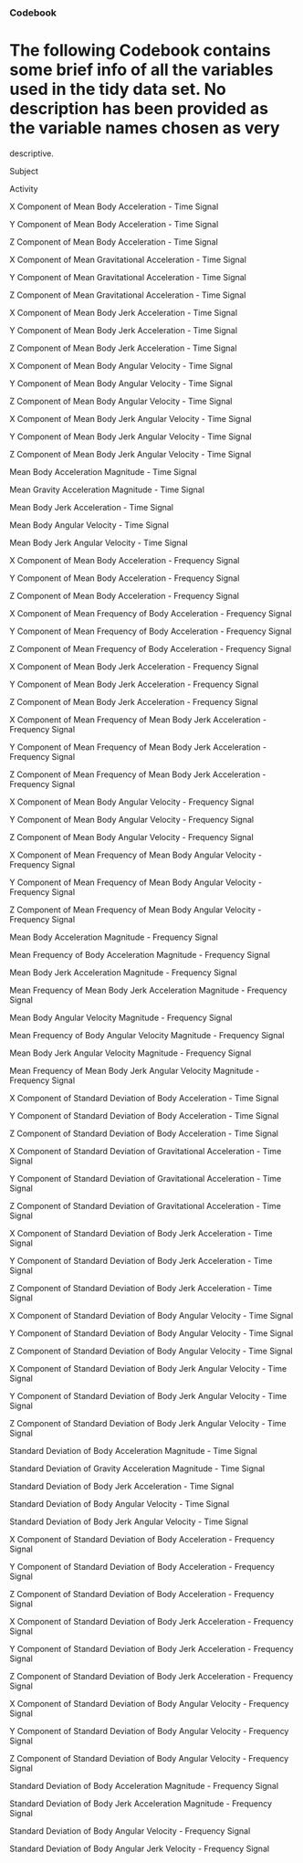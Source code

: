### Codebook 
# The following Codebook contains some brief info of all the variables used in the tidy data set. No description has been provided as the variable names chosen as very
  descriptive. 

Subject	

Activity	

X Component of Mean Body Acceleration - Time Signal	

Y Component of Mean Body Acceleration - Time Signal	

Z Component of Mean Body Acceleration - Time Signal	

X Component of Mean Gravitational Acceleration - Time Signal	

Y Component of Mean Gravitational Acceleration - Time Signal	

Z Component of Mean Gravitational Acceleration - Time Signal	

X Component of Mean Body Jerk Acceleration - Time Signal	

Y Component of Mean Body Jerk Acceleration - Time Signal	

Z Component of Mean Body Jerk Acceleration - Time Signal	

X Component of Mean Body Angular Velocity - Time Signal	

Y Component of Mean Body Angular Velocity - Time Signal	

Z Component of Mean Body Angular Velocity - Time Signal	

X Component of Mean Body Jerk Angular Velocity - Time Signal	

Y Component of Mean Body Jerk Angular Velocity - Time Signal	

Z Component of Mean Body Jerk Angular Velocity - Time Signal	

Mean Body Acceleration Magnitude - Time Signal	

Mean Gravity Acceleration Magnitude - Time Signal	

Mean Body Jerk Acceleration - Time Signal	

Mean Body Angular Velocity - Time Signal	

Mean Body Jerk Angular Velocity - Time Signal	

X Component of Mean Body Acceleration - Frequency Signal	

Y Component of Mean Body Acceleration - Frequency Signal	

Z Component of Mean Body Acceleration - Frequency Signal	

X Component of Mean Frequency of Body Acceleration - Frequency Signal	

Y Component of Mean Frequency of Body Acceleration - Frequency Signal	

Z Component of Mean Frequency of Body Acceleration - Frequency Signal	

X Component of Mean Body Jerk Acceleration - Frequency Signal	

Y Component of Mean Body Jerk Acceleration - Frequency Signal	

Z Component of Mean Body Jerk Acceleration - Frequency Signal	

X Component of Mean Frequency of Mean Body Jerk Acceleration - Frequency Signal	

Y Component of Mean Frequency of Mean Body Jerk Acceleration - Frequency Signal	

Z Component of Mean Frequency of Mean Body Jerk Acceleration - Frequency Signal	

X Component of Mean Body Angular Velocity - Frequency Signal	

Y Component of Mean Body Angular Velocity - Frequency Signal	

Z Component of Mean Body Angular Velocity - Frequency Signal	

X Component of Mean Frequency of Mean Body Angular Velocity - Frequency Signal	

Y Component of Mean Frequency of Mean Body Angular Velocity - Frequency Signal	

Z Component of Mean Frequency of Mean Body Angular Velocity - Frequency Signal	

Mean Body Acceleration Magnitude - Frequency Signal	

Mean Frequency of Body Acceleration Magnitude - Frequency Signal	

Mean Body Jerk Acceleration Magnitude - Frequency Signal	

Mean Frequency of Mean Body Jerk Acceleration Magnitude - Frequency Signal	

Mean Body Angular Velocity Magnitude - Frequency Signal	

Mean Frequency of Body Angular Velocity Magnitude - Frequency Signal	

Mean Body Jerk Angular Velocity Magnitude - Frequency Signal	

Mean Frequency of Mean Body Jerk Angular Velocity Magnitude - Frequency Signal	

X Component of Standard Deviation of Body Acceleration - Time Signal	

Y Component of Standard Deviation of Body Acceleration - Time Signal	

Z Component of Standard Deviation of Body Acceleration - Time Signal	

X Component of Standard Deviation of Gravitational Acceleration - Time Signal	

Y Component of Standard Deviation of Gravitational Acceleration - Time Signal	

Z Component of Standard Deviation of Gravitational Acceleration - Time Signal	

X Component of Standard Deviation of Body Jerk Acceleration - Time Signal	

Y Component of Standard Deviation of Body Jerk Acceleration - Time Signal	

Z Component of Standard Deviation of Body Jerk Acceleration - Time Signal	

X Component of Standard Deviation of Body Angular Velocity - Time Signal	

Y Component of Standard Deviation of Body Angular Velocity - Time Signal	

Z Component of Standard Deviation of Body Angular Velocity - Time Signal	

X Component of Standard Deviation of Body Jerk Angular Velocity - Time Signal	

Y Component of Standard Deviation of Body Jerk Angular Velocity - Time Signal	

Z Component of Standard Deviation of Body Jerk Angular Velocity - Time Signal	

Standard Deviation of Body Acceleration Magnitude - Time Signal	

Standard Deviation of Gravity Acceleration Magnitude - Time Signal	

Standard Deviation of Body Jerk Acceleration - Time Signal	

Standard Deviation of Body Angular Velocity - Time Signal	

Standard Deviation of Body Jerk Angular Velocity - Time Signal	

X Component of Standard Deviation of Body Acceleration - Frequency Signal	

Y Component of Standard Deviation of Body Acceleration - Frequency Signal	

Z Component of Standard Deviation of Body Acceleration - Frequency Signal	

X Component of Standard Deviation of Body Jerk Acceleration - Frequency Signal	

Y Component of Standard Deviation of Body Jerk Acceleration - Frequency Signal	

Z Component of Standard Deviation of Body Jerk Acceleration - Frequency Signal	

X Component of Standard Deviation of Body Angular Velocity - Frequency Signal	

Y Component of Standard Deviation of Body Angular Velocity - Frequency Signal	

Z Component of Standard Deviation of Body Angular Velocity - Frequency Signal	

Standard Deviation of Body Acceleration Magnitude - Frequency Signal	

Standard Deviation of Body Jerk Acceleration Magnitude - Frequency Signal	

Standard Deviation of Body Angular Velocity - Frequency Signal	

Standard Deviation of Body Angular Jerk Velocity - Frequency Signal

